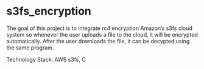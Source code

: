 # s3fs_encryption
The goal of this project is to integrate rc4 encryption Amazon’s s3fs cloud system so whenever the user uploads a file to the cloud, it will be encrypted automatically. After the user downloads the file, it can be decypted using the same program.

Technology Stack: AWS s3fs, C
